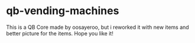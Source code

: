 # qb-vending-machines
This is a QB Core made by oosayeroo, but i reworked it with new items and better picture for the items. Hope you like it!
